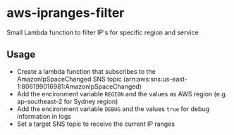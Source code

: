 # aws-ipranges-filter
Small Lambda function to filter IP's for specific region and service

## Usage
* Create a lambda function that subscribes to the AmazonIpSpaceChanged SNS topic (arn:aws:sns:us-east-1:806199016981:AmazonIpSpaceChanged)
* Add the encironment variable `REGION` and the values as AWS region (e.g. ap-southeast-2 for Sydney region)
* Add the encironment variable `DEBUG` and the values `true` for debug information in logs
* Set a target SNS topic to receive the current IP ranges
